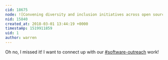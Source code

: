 ```yaml
---
cid: 18675
node: ![Convening diversity and inclusion initiatives across open source projects](../notes/liz/02-28-2018/convening-diversity-and-inclusion-initiatives-across-open-source-projects)
nid: 15840
created_at: 2018-03-01 13:44:19 +0000
timestamp: 1519911859
uid: 1
author: warren
---
```


Oh no, I missed it! I want to connect up with our [#software-outreach](/tag/software-outreach) work!